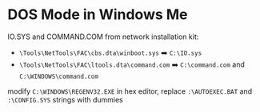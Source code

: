 # DOS Mode in Windows Me

IO.SYS and COMMAND.COM from network installation kit:

* `\Tools\NetTools\FAC\cbs.dta\winboot.sys` ➡️ `C:\IO.sys`
* `\Tools\NetTools\FAC\ltools.dta\command.com` ➡️ `C:\command.com` and `C:\WINDOWS\command.com`

modify `C:\WINDOWS\REGENV32.EXE` in hex editor, replace `:\AUTOEXEC.BAT` and `:\CONFIG.SYS` strings with dummies





